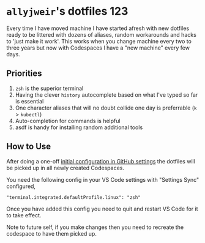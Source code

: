 # `allyjweir`'s dotfiles 123

Every time I have moved machine I have started afresh with new dotfiles ready to be littered with dozens of aliases, random workarounds and hacks to 'just make it work'. This works when you change machine every two to three years but now with Codespaces I have a "new machine" every few days.

## Priorities

1. `zsh` is the superior terminal
2. Having the clever `history` autocomplete based on what I've typed so far is essential
3. One character aliases that will no doubt collide one day is preferrable (`k` > `kubectl`)
4. Auto-completion for commands is helpful
5. asdf is handy for installing random additional tools

## How to Use

After doing a one-off [initial configuration in GitHub settings](https://docs.github.com/en/codespaces/customizing-your-codespace/personalizing-github-codespaces-for-your-account#dotfiles) the dotfiles will be picked up in all newly created Codespaces.

You need the following config in your VS Code settings with "Settings Sync" configured,

```
"terminal.integrated.defaultProfile.linux": "zsh"
```

Once you have added this config you need to quit and restart VS Code for it to take effect.

Note to future self, if you make changes then you need to recreate the codespace to have them picked up.
